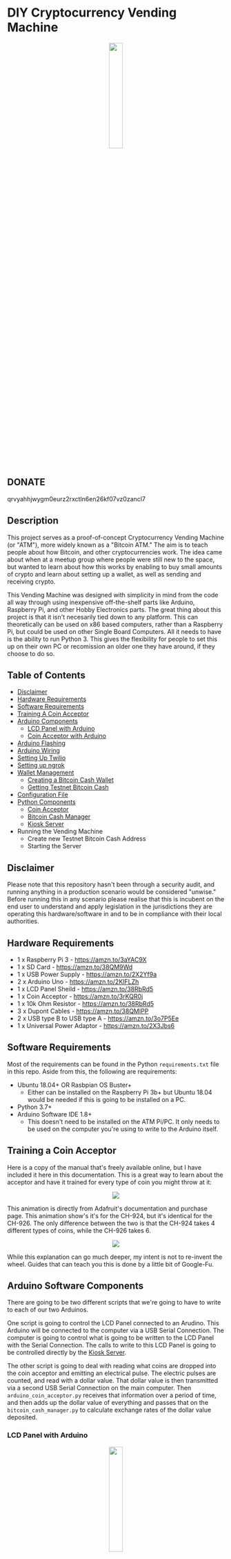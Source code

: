 # DIY Cryptocurrency Vending Machine

<p align="center">
<img src="/media/gumball_machine.jpg" width="25%" height="25%">
</p>

## DONATE 
qrvyahhjwygm0eurz2rxctln6en26kf07vz0zancl7

## Description
This project serves as a proof-of-concept Cryptocurrency Vending Machine (or "ATM"), more widely known as a "Bitcoin ATM." The aim is to teach people about how Bitcoin, and other cryptocurrencies work.  The idea came about when at a meetup group where people were still new to the space, but wanted to learn about how this works by enabling to buy small amounts of crypto and learn about setting up a wallet, as well as sending and receiving crypto.

This Vending Machine was designed with simplicity in mind from the code all way through using inexpensive off-the-shelf parts like Arduino, Raspberry Pi, and other Hobby Electronics parts. The great thing about this project is that it isn't necesarily tied down to any platform.  This can theoretically can be used on x86 based computers, rather than a Raspberry Pi, but could be used on other Single Board Computers. All it needs to have is the ability to run Python 3.  This gives the flexibility for people to set this up on their own PC or recomission an older one they have around, if they choose to do so.

## Table of Contents
* [Disclaimer](#disclaimer)
* [Hardware Requirements](#hardware-requirements)
* [Software Requirements](#software-requirements)
* [Training A Coin Acceptor](#training-a-coin-acceptor)
* [Arduino Components](#arduino-software-components)
  * [LCD Panel with Arduino](#lcd-panel-with-arduino)
  * [Coin Acceptor with Arduino](#coin-acceptor-with-arduino)
* [Arduino Flashing](#arduino-flashing)
* [Arduino Wiring](#arduino-wiring)
* [Setting Up Twilio](#setting-up-twilio)
* [Setting up ngrok](#setting-up-ngrok)
* [Wallet Management](#wallet-management)
  * [Creating a Bitcoin Cash Wallet](#creating-a-bitcoin-cash-wallet)
  * [Getting Testnet Bitcoin Cash](#getting-testnet-bitcoin-cash)
* [Configuration File](#configuration-file)
* [Python Components](#python-components)
  * [Coin Acceptor](#coin-acceptor)
  * [Bitcoin Cash Manager](#bitcoin-cash-manager)
  * [Kiosk Server](#kiosk-server)
* Running the Vending Machine
  * Create new Testnet Bitcoin Cash Address
  * Starting the Server

## Disclaimer
Please note that this repository hasn't been through a security audit, and running anything in a production scenario would be considered "unwise."  Before running this in any scenario please realise that this is incubent on the end user to understand and apply legislation in the jurisdictions they are operating this hardware/software in and to be in compliance with their local authorities.

## Hardware Requirements
- 1 x Raspberry Pi 3 - https://amzn.to/3aYAC9X
- 1 x SD Card - https://amzn.to/38QM9Wd
- 1 x USB Power Supply - https://amzn.to/2X2Yf9a
- 2 x Arduino Uno - https://amzn.to/2KIFLZh
- 1 x LCD Panel Sheild - https://amzn.to/38RbRd5
- 1 x Coin Acceptor - https://amzn.to/3rKQR0j
- 1 x 10k Ohm Resistor - https://amzn.to/38RbRd5
- 3 x Dupont Cables - https://amzn.to/38QMIPP
- 2 x USB type B to USB type A - https://amzn.to/3o7P5Ee
- 1 x Universal Power Adaptor - https://amzn.to/2X3Jbs6

## Software Requirements
Most of the requirements can be found in the Python `requirements.txt` file in this repo.  Aside from this, the following are requirements:
* Ubuntu 18.04+ OR Rasbpian OS Buster+
  * Either can be installed on the Raspberry Pi 3b+ but Ubuntu 18.04 would be needed if this is going to be installed on a PC.
* Python 3.7+
* Arduino Software IDE 1.8+
  * This doesn't need to be installed on the ATM Pi/PC. It only needs to be used on the computer you're using to write to the Arduino itself.

## Training a Coin Acceptor
Here is a copy of the manual that's freely available online, but I have included it here in this documentation.  This is a great way to learn about the acceptor and have it trained for every type of coin you might throw at it:
<p align="center">
<img src="/media/ch-926-instructions.jpg">
</p>
This animation is directly from Adafruit's documentation and purchase page. This animation show's it's for the CH-924, but it's identical for the CH-926. The only difference between the two is that the CH-924 takes 4 different types of coins, while the CH-926 takes 6.
<p align="center">
<img src="/media/coin-programming.gif">
</p>
While this explanation can go much deeper, my intent is not to re-invent the wheel. Guides that can teach you this is done by a little bit of Google-Fu.

## Arduino Software Components
There are going to be two different scripts that we're going to have to write to each of our two Arduinos.  

One script is going to control the LCD Panel connected to an Arudino.  This Arduino will be connected to the computer via a USB Serial Connection.  The computer is going to control what is going to be written to the LCD Panel with the Serial Connection. The calls to write to this LCD Panel is going to be controlled directly by the [Kiosk Server](#kiosk-server).

The other script is going to deal with reading what coins are dropped into the coin acceptor and emitting an electrical pulse. The electric pulses are counted, and read with a dollar value.  That dollar value is then transmitted via a second USB Serial Connection on the main computer.  Then `arduino_coin_acceptor.py` receives that information over a period of time, and then adds up the dollar value of everything and passes that on the `bitcoin_cash_manager.py` to calculate exchange rates of the dollar value deposited.

### LCD Panel with Arduino

<p align="center">
<img src="/media/lcd_screen.png" width="25%" height="25%">
</p>

This is a fairly common 16x2 character LCD shield for Arduino, that's made by many numbers of different manufacturers for relatively cheap.  This will be hooked up to an Arduino that will communicate via serial port, and will also receive commands via serial port to display text on-the-fly as commands are sent through the `kiosk_server.py` program.  `write_to_lcd_from_serial.ino` is not written by myself, it is widely available and created by Mark Bramwell all the way back in 2010.

### Coin Acceptor with Arduino
The sensors in this coin acceptor use the thickness, diameter and fall time of the coins to identify them and it's fully programmable so you're not limited to any particular type of currency. Simply use the buttons and 7-segment display on the side of the unit to select a coin profile, insert a bunch of coin samples and you're good to go! After you've programmed the coin profiles, the coin acceptor will recognize them and report when each type is inserted, rejecting other coins.  The output is reported by a number of electrical pulses that are linked to each type of coin programmed.

These electrical pulses will be received by an arduino (with `coin_acceptor.ino`) - and interpreted by `coin_acceptor_arduino.py`. `coin_acceptor.ino` currently is setup to read $2, $1, 25¢, and 10¢ Canadian coins.  Each coin gives off a certain number of pulses:

```
switch (newCoinInserted) {
  case 3:   
    Serial.println("2");
    newCoinInserted = 0;   
    break;
  case 6:   
    Serial.println("1");
    newCoinInserted = 0;   
    break;
  case 9:   
    Serial.println("0.25");
    newCoinInserted = 0;   
    break;
  case 12:   
    Serial.println("0.10");
    newCoinInserted = 0;   
    break;
```
The timing may have to be adjusted to get the most accurate readings from the coin acceptor.  When the coins are dropped in, it will communicate this information over serial port to the computer/raspberry pi.

## Arduino Flashing
1. To program the Arduino board you need the Arduino environment. Download Arduino from arduino.cc
2. Connect the first board
3. The power LED should go on.
4. Upload each program
5. Push the reset button on the board then click the Upload button in the IDE. Wait a few seconds. If successful, the message "Done uploading." will appear in the status bar.

## Arduino Wiring
This is a quick diagram of how the coin acceptor is wired up directly to one of the Arduinos. If you you hold the coin acceptor upside-right the order in which the wires appear will appear in the correct order.  This is what  it will look like when you face the Arduino, facing up, with the USB port pointing to the right.
<p align="center">
<img src="/media/arduino_coinacceptor.png" width="75%" height="75%">
</p>

## Setting up Twilio
Twilio allows software developers to programmatically make and receive phone calls, send and receive text messages, and perform other communication functions using its web service APIs.

1. Create Free/Paid Account: www.twilio.com/referral/Dm61NZ
2. Create a DID phone number: https://www.twilio.com/docs/phone-numbers
3. Create API Access Tokens: https://www.twilio.com/docs/iam/access-tokens

## Setting up ngrok
ngrok is a tool that creates a secure tunnel on your local machine along with a public URL you can use for browsing your local site. This will be used to help us communicate with the Twilio service to initiate and finish transaction.s When ngrok is running, it listens on the same port that you're local web server is running on and proxies external requests to your local machine.  You will need to sign up for a free account to use ngrok.

1. Unzip ngrok from a terminal with the following command.
```
unzip /path/to/ngrok.zip
```
2. In the ngrok settings, you will be able to get your authorization token.  Running this command will add your authtoken to your ngrok.yml file. Connecting an account will list your open tunnels in the dashboard, give you longer tunnel timeouts, and more. Visit the dashboard to get your auth token.
```
./ngrok authtoken <your_auth_token>
```
3. Start an HTTP tunnel on port 5000, run this next:
Read the documentation to get more ideas on how to use ngrok.
```
./ngrok http 5000
```

https://www.twilio.com/docs/usage/tutorials/how-to-set-up-your-python-and-flask-development-environment#install-ngrok

## Wallet Management

### Creating a Bitcoin Cash Wallet

Before getting some Testnet Bitcoin Cash, we'll need to get ourselves a mobile wallet.  The first Testnet Wallet will be a mobile one.  The easiest way to set one up is with BitPay's wallet.  We'll be using this one because it's available on Android and iOS.  It's also easily setup through their support pages:

* https://bitpay.com/wallet/
* https://support.bitpay.com/hc/en-us/articles/360015463612-How-to-Create-a-Testnet-Wallet

Now that we have the mobile wallet setup to receive Test BCH, we'll need to set up the wallet that will be on the ATM.  To start, we'll need to fire up a python 3 console by typing `python3` into the Linux terminal.

```
>>> from bitcash import PrivateKeyTestnet
>>> key = PrivateKeyTestnet()
```
The first thing we'll do once we're in the Python3 import the libraries needed to create a new address.  Then we will define the `key` variable.
```
>>> key.address
'bchtest:qq24s5vinyj1g7nfgm8fvj346ad7hcujjd4ck8kdg7'
```
The next thing we'll do is call the `address()` property to get the public BCH test address.  Once this is entered, you'll see some output as above, giving you the Bitcoin Cash address. Save this address somewhere, because we'll need it when we go to get some Testnet BCH.

```
>>> key.to_wif()
'xSAkj43tAk9k2Sk1Ak4JAtR1sakiSODqdkrAkWsQ9A9K7ALEA8kW'
```
The next thing we'll need for this address is to get the private key for the address we just created. This will be needed when we create transactions to be sent from the ATM to your mobile wallet. This private key will be needed as well when we setup our `config.ini` file.

### Getting Testnet Bitcoin Cash

Since this hasn't been made to work on mainnet, it's using testnet Bitcoin Cash. You could get yourself some testnet BCH through various methods like mining - however, the quickest way would be through a faucet that gives you some free testnet BCH for testing your applications!  Check out some of these great links to get started:

* https://developer.bitcoin.com/faucet/
* https://faucet.fullstack.cash/
* https://testnet-faucet.electroncash.de/
* https://testnet.help/en

When you're asked for your addres, make sure you put in your address that was created when you entered `key.address` in the previous step.

## Configuration File
The configuration file, `config.ini` has been setup to make this easy for everyone to get up and running with this repository. It's divided up into 3 different sections that require some configuration and your input.

```
[TWILIO]
account_sid = <account_sid>
auth_token = <auth_token>
```
The first section is for connecting and interacting with Twilio's API.  This will require the Account SID and the API authentication token. If there's any issues in finding this information, this guide is quite helpful: https://www.comm100.com/livechat/knowledgebase/where-do-i-find-the-twilio-account-sid-auth-token-and-phone-number-sid.html

```
[CONNECTIONS]
lcd_panel = /dev/ttyACM0
coin_acceptor = /dev/ttyUSB0
```
Under this section, the serial communication between the two Arduinos and the Flask server.  Typically on a Raspberry Pi, the Arduino can look like `/dev/ttyACM`.  If this is going to be running on a x86-based computer, the Arduino can be found under `/dev/ttyUSB`.  If you're having trouble locating them, take a look under your Arduino IDE and they'll be found there when you flash the devices. 

If this is being ran in a headless state and there's no access to a GUI and the Arduino IDE - the Arduino's can be found by using `dmesg`. If you're still having trouble finding it, you can unplug and plug back in the Arduino while running `dmesg | tail -f` - and it should show the correct port.

```
[CRYPTOWALLET]
wallet_address = <address_here>
wallet_privkey = <private_key>
```
With the CryptoWallet section - this is where you'll be setting up the information regarding the wallet, so when they machine is used, it can interact with the blockchain. The address we created in the python command prompt (and the private key) can be put here.

## Python Components
Please make sure to review the description and code of each component for this project. The only component that is actualy "ran" is the Kiosk Server and the other two components' functions are merely imported into it to be used.

The reason these are not included as part of the Kiosk Server component is to be able to test these components outside of the kiosk server it self, to speed up development, as well as to provide support for multiple different coins in the future.

### Coin Acceptor
`coin_acceptor_arduino.py` is the python interface between the Arduino that's wired to the coin acceptor.  It's main functions is to receive input from each coin inserted via serial port for a period of time (in seconds).  After it accepts each coin, it then tallies up the amount of coins accepted over that period of time. From there, this information can be processed by `bitcoin_cash_manager.py` to calculate the exchange rate and send the Bitcoin Cash to the proper address.

### Bitcoin Cash Manager
`bitcoin_cash_manager.py` contains the 3 core functions needed to make transactions work correctly with the kiosk server. The main functions are:
- calculate the current exchange rate from BCH to CAD
- verify that the address submitted is correct (so that the transcation can be sucessful)
- send BCH from the local wallet to the submitted BCH address

### Kiosk Server
`kiosk_server.py` is the main component that runs, which inherits functions directly from `coin_acceptor.py` and `bitcoin_cash_manager.py`. It uses serial communication to show information on the Arduino LCD panel, and handles the text message communication via Twilio's APIs all on a simple Flask webserver.

## Running the Vending Machine

### Getting It All Setup

It's time to connect everything together. Pretty sure this is straight-forward for most people to follow.

<p align="center">
<img src="/media/diagram.png" width="75%" height="75%">
</p>


### Starting the Server

** FYI This is still a work in progress and documentation is still being completed **


